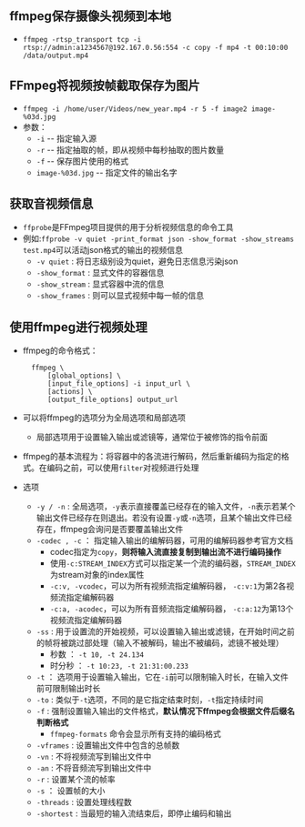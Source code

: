 ## ffmpeg保存摄像头视频到本地

+ `ffmpeg -rtsp_transport tcp -i rtsp://admin:a1234567@192.167.0.56:554 -c copy -f mp4 -t 00:10:00 /data/output.mp4`

## FFmpeg将视频按帧截取保存为图片

+ `ffmpeg -i /home/user/Videos/new_year.mp4 -r 5 -f image2 image-%03d.jpg`
+ 参数：
  + `-i`  --  指定输入源
  + `-r`  --  指定抽取的帧，即从视频中每秒抽取的图片数量
  + `-f`  --  保存图片使用的格式
  + `image-%03d.jpg`  --  指定文件的输出名字

## 获取音视频信息

+ `ffprobe`是FFmpeg项目提供的用于分析视频信息的命令工具
+ 例如:`ffprobe -v quiet -print_format json -show_format -show_streams test.mp4`可以活动json格式的输出的视频信息
  + `-v quiet` : 将日志级别设为quiet，避免日志信息污染json
  + `-show_format` : 显式文件的容器信息
  + `-show_stream` : 显式容器中流的信息
  + `-show_frames` : 则可以显式视频中每一帧的信息

## 使用ffmpeg进行视频处理

+ ffmpeg的命令格式：
  ```
    ffmpeg \
        [global_options] \
        [input_file_options] -i input_url \
        [actions] \
        [output_file_options] output_url
  ```
+ 可以将ffmpeg的选项分为全局选项和局部选项
  + 局部选项用于设置输入输出或滤镜等，通常位于被修饰的指令前面
+ ffmpeg的基本流程为：将容器中的各流进行解码，然后重新编码为指定的格式。在编码之前，可以使用`filter`对视频进行处理

+ 选项
  + `-y / -n` : 全局选项，`-y`表示直接覆盖已经存在的输入文件，`-n`表示若某个输出文件已经存在则退出。若没有设置`-y`或`-n`选项，且某个输出文件已经存在，ffmpeg会询问是否要覆盖输出文件
  + `-codec , -c` ： 指定输入输出的编解码器，可用的编解码器参考官方文档
    + codec指定为`copy`，**则将输入流直接复制到输出流不进行编码操作**
    + 使用`-c:STREAM_INDEX`方式可以指定某一个流的编码器，`STREAM_INDEX`为stream对象的index属性
    + `-c:v, -vcodec`，可以为所有视频流指定编解码器， `-c:v:1`为第2各视频流指定编解码器
    + `-c:a, -acodec`，可以为所有音频流指定编解码器， `-c:a:12`为第13个视频流指定编解码器
  + `-ss` : 用于设置流的开始视频，可以设置输入输出或滤镜，在开始时间之前的帧将被跳过部处理（输入不被解码，输出不被编码，滤镜不被处理）
    + 秒数 ： `-t 10, -t 24.134`
    + 时分秒 ： `-t 10:23, -t 21:31:00.233`
  + `-t` ： 选项用于设置输入输出，它在`-i`前可以限制输入时长，在输入文件前可限制输出时长
  + `-to` : 类似于`-t`选项，不同的是它指定结束时刻，`-t`指定持续时间
  + `-f` : 强制设置输入输出的文件格式，**默认情况下ffmpeg会根据文件后缀名判断格式**
    + `ffmpeg-formats` 命令会显示所有支持的编码格式
  + `-vframes` : 设置输出文件中包含的总帧数
  + `-vn` : 不将视频流写到输出文件中
  + `-an` : 不将音频流写到输出文件中
  + `-r` : 设置某个流的帧率
  + `-s` ： 设置帧的大小
  + `-threads` : 设置处理线程数
  + `-shortest` : 当最短的输入流结束后，即停止编码和输出
